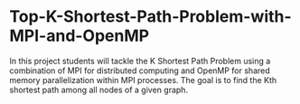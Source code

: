 # Top-K-Shortest-Path-Problem-with-MPI-and-OpenMP
In this project students will tackle the K Shortest Path Problem using a combination of MPI for distributed computing and OpenMP for shared memory parallelization within MPI processes. The goal is to find the Kth shortest path among all nodes of a given graph.
